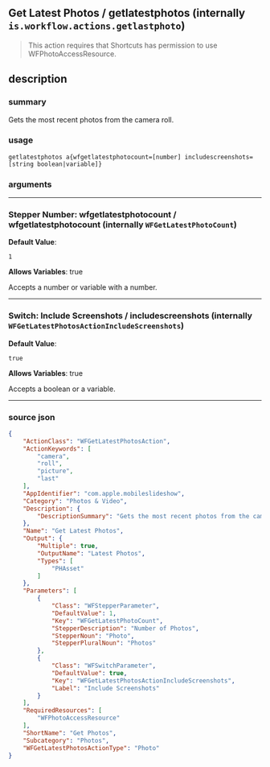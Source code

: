 
## Get Latest Photos / getlatestphotos (internally `is.workflow.actions.getlastphoto`)

> This action requires that Shortcuts has permission to use WFPhotoAccessResource.


## description

### summary

Gets the most recent photos from the camera roll.


### usage
```
getlatestphotos a{wfgetlatestphotocount=[number] includescreenshots=[string boolean|variable]}
```

### arguments

---

### Stepper Number: wfgetlatestphotocount / wfgetlatestphotocount (internally `WFGetLatestPhotoCount`)
**Default Value**:
```
1
```
**Allows Variables**: true



Accepts a number 
or variable
with a number.

---

### Switch: Include Screenshots / includescreenshots (internally `WFGetLatestPhotosActionIncludeScreenshots`)
**Default Value**:
```
true
```
**Allows Variables**: true



Accepts a boolean
or a variable.

---

### source json

```json
{
	"ActionClass": "WFGetLatestPhotosAction",
	"ActionKeywords": [
		"camera",
		"roll",
		"picture",
		"last"
	],
	"AppIdentifier": "com.apple.mobileslideshow",
	"Category": "Photos & Video",
	"Description": {
		"DescriptionSummary": "Gets the most recent photos from the camera roll."
	},
	"Name": "Get Latest Photos",
	"Output": {
		"Multiple": true,
		"OutputName": "Latest Photos",
		"Types": [
			"PHAsset"
		]
	},
	"Parameters": [
		{
			"Class": "WFStepperParameter",
			"DefaultValue": 1,
			"Key": "WFGetLatestPhotoCount",
			"StepperDescription": "Number of Photos",
			"StepperNoun": "Photo",
			"StepperPluralNoun": "Photos"
		},
		{
			"Class": "WFSwitchParameter",
			"DefaultValue": true,
			"Key": "WFGetLatestPhotosActionIncludeScreenshots",
			"Label": "Include Screenshots"
		}
	],
	"RequiredResources": [
		"WFPhotoAccessResource"
	],
	"ShortName": "Get Photos",
	"Subcategory": "Photos",
	"WFGetLatestPhotosActionType": "Photo"
}
```
